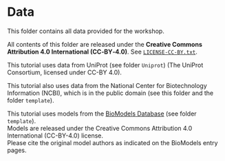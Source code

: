 # Data
This folder contains all data provided for the workshop.

All contents of this folder are released under the **Creative Commons Attribution 4.0 International (CC‑BY‑4.0)**. 
See [`LICENSE-CC-BY.txt`](https://github.com/draeger-lab/GEM_Tutorial/blob/main/LICENSE-CC-BY.txt).

This tutorial uses data from UniProt (see folder `Uniprot`) (The UniProt Consortium, licensed under CC-BY 4.0).

This tutorial also uses data from the National Center for Biotechnology Information (NCBI), which is in the public 
domain (see this folder and the folder `template`).

This tutorial uses models from the [BioModels Database](https://www.ebi.ac.uk/biomodels/) (see folder `template`).  
Models are released under the Creative Commons Attribution 4.0 International (CC-BY-4.0) license.  
Please cite the original model authors as indicated on the BioModels entry pages.
